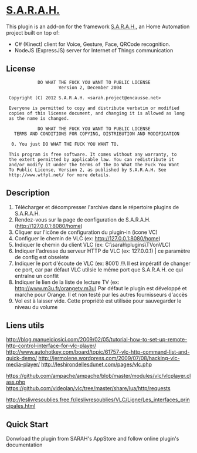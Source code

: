 # [S.A.R.A.H.](http://encausse.net/s-a-r-a-h)

This plugin is an add-on for the framework [S.A.R.A.H.](http://encausse.net/s-a-r-a-h), an Home Automation project built 
on top of:
* C# (Kinect) client for Voice, Gesture, Face, QRCode recognition. 
* NodeJS (ExpressJS) server for Internet of Things communication

## License

```
            DO WHAT THE FUCK YOU WANT TO PUBLIC LICENSE
                    Version 2, December 2004

 Copyright (C) 2012 S.A.R.A.H. <sarah.project@encausse.net>

 Everyone is permitted to copy and distribute verbatim or modified
 copies of this license document, and changing it is allowed as long
 as the name is changed.

            DO WHAT THE FUCK YOU WANT TO PUBLIC LICENSE
   TERMS AND CONDITIONS FOR COPYING, DISTRIBUTION AND MODIFICATION

  0. You just DO WHAT THE FUCK YOU WANT TO.
```

```
 This program is free software. It comes without any warranty, to
 the extent permitted by applicable law. You can redistribute it
 and/or modify it under the terms of the Do What The Fuck You Want
 To Public License, Version 2, as published by S.A.R.A.H. See
 http://www.wtfpl.net/ for more details.
```


## Description

1. Télécharger et décompresser l'archive dans le répertoire plugins de S.A.R.A.H.
2. Rendez-vous sur la page de configuration de S.A.R.A.H. (http://127.0.0.1:8080/home)
3. Cliquer sur l'icône de configuration du plugin-in (icone VC)
4. Configuer le chemin de VLC (ex: http://127.0.0.1:8080/home)
5. Indiquer le chemin du client VLC (ex: C:\sarah\plugins\TVonVLC)
6. Indiquer l'adresse du serveur HTTP de VLC (ex: 127.0.0.1) | ce paramètre de config est obselete
7. Indiquer le port d'écoute de VLC (ex: 8001) /!\ Il est impératif de changer ce port, car par défaut VLC utilsie le même port que S.A.R.A.H. ce qui entraîne un conflit
8. Indiquer le lien de la liste de lecture TV (ex: http://www.m3u.fr/orangetv.m3u) Par défaut le plugin est développé et marche pour Orange. Il et non testé pur les autres fournisseurs d'accès
9. Vol est à laisser vide. Cette propriété est utilisée pour sauvegarder le niveau du volume

## Liens utils

http://blog.manuelciosici.com/2009/02/05/tutorial-how-to-set-up-remote-http-control-interface-for-vlc-player/
http://www.autohotkey.com/board/topic/61757-vlc-http-command-list-and-quick-demo/
http://jermolene.wordpress.com/2009/07/08/hacking-vlc-media-player/
http://leshirondellesdunet.com/pages/vlc.php

https://github.com/ampache/ampache/blob/master/modules/vlc/vlcplayer.class.php
https://github.com/videolan/vlc/tree/master/share/lua/http/requests

http://leslivresoublies.free.fr/leslivresoublies/VLC/Ligne/Les_interfaces_principales.html


## Quick Start

Donwload the plugin from SARAH's AppStore and follow online plugin's documentation  
   
